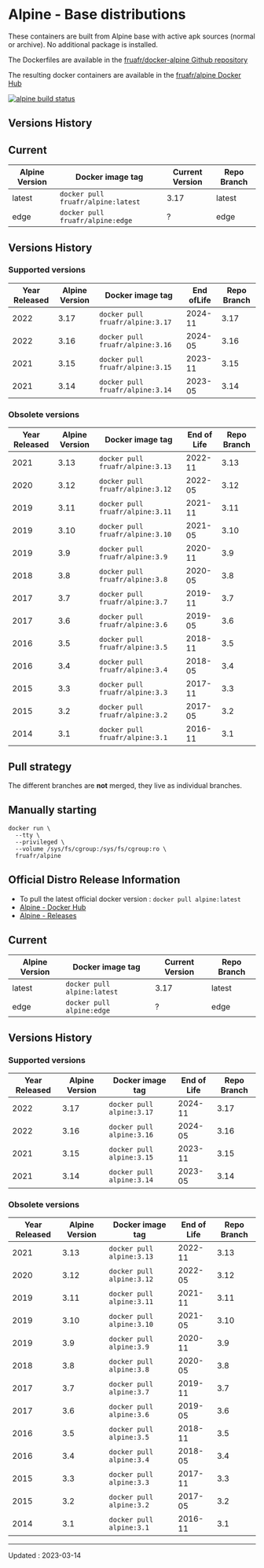 # Alpine - Base distributions

These containers are built from Alpine base with active apk sources (normal or archive). No additional package is installed.

The Dockerfiles are available in the [fruafr/docker-alpine Github repository](https://github.com/fruafr/docker-alpine)

The resulting docker containers are available in the [fruafr/alpine Docker Hub](https://hub.docker.com/repository/docker/fruafr/alpine)

[![alpine build status](https://img.shields.io/docker/cloud/build/fruafr/alpine.svg)](https://hub.docker.com/repository/docker/fruafr/alpine)

## Versions History 

## Current

|Alpine Version      |Docker image tag                         |Current Version |Repo Branch   |
|--------------------|-----------------------------------------|----------------|--------------|
|latest              |`docker pull fruafr/alpine:latest`       |3.17            |latest        |
|edge                |`docker pull fruafr/alpine:edge`         |?               |edge          |

## Versions History

### Supported versions

|Year Released |Alpine Version | Docker image tag                    |End ofLife    |Repo Branch    |
|--------------|---------------|-------------------------------------|----------|---------------|
|2022          |3.17           |`docker pull fruafr/alpine:3.17`     |2024-11   |3.17           |
|2022          |3.16           |`docker pull fruafr/alpine:3.16`     |2024-05   |3.16           |
|2021          |3.15           |`docker pull fruafr/alpine:3.15`     |2023-11   |3.15           |
|2021          |3.14           |`docker pull fruafr/alpine:3.14`     |2023-05   |3.14           |

### Obsolete versions 

|Year Released |Alpine Version | Docker image tag                    |End of Life |Repo Branch    |
|--------------|---------------|-------------------------------------|------------|---------------|
|2021          |3.13           |`docker pull fruafr/alpine:3.13`     |2022-11     |3.13           |
|2020          |3.12           |`docker pull fruafr/alpine:3.12`     |2022-05     |3.12           |
|2019          |3.11           |`docker pull fruafr/alpine:3.11`     |2021-11     |3.11           |
|2019          |3.10           |`docker pull fruafr/alpine:3.10`     |2021-05     |3.10           |
|2019          |3.9            |`docker pull fruafr/alpine:3.9`      |2020-11     |3.9            |
|2018          |3.8            |`docker pull fruafr/alpine:3.8`      |2020-05     |3.8            |
|2017          |3.7            |`docker pull fruafr/alpine:3.7`      |2019-11     |3.7            |
|2017          |3.6            |`docker pull fruafr/alpine:3.6`      |2019-05     |3.6            |
|2016          |3.5            |`docker pull fruafr/alpine:3.5`      |2018-11     |3.5            |
|2016          |3.4            |`docker pull fruafr/alpine:3.4`      |2018-05     |3.4            |
|2015          |3.3            |`docker pull fruafr/alpine:3.3`      |2017-11     |3.3            |
|2015          |3.2            |`docker pull fruafr/alpine:3.2`      |2017-05     |3.2            |
|2014          |3.1            |`docker pull fruafr/alpine:3.1`      |2016-11     |3.1            |

## Pull strategy

The different branches are **not** merged, they live as individual branches.

## Manually starting

```
docker run \
  --tty \
  --privileged \
  --volume /sys/fs/cgroup:/sys/fs/cgroup:ro \
  fruafr/alpine
```

## Official Distro Release Information
- To pull the latest official docker version : `docker pull alpine:latest`
- [Alpine - Docker Hub](https://hub.docker.com/_/alpine)
- [Alpine - Releases](https://www.alpinelinux.org/releases/)

## Current

|Alpine Version      |Docker image tag                  |Current Version |Repo Branch   |
|--------------------|----------------------------------|----------------|--------------|
|latest              |`docker pull alpine:latest`       |3.17            |latest        |
|edge                |`docker pull alpine:edge`         |?               |edge          |

## Versions History

### Supported versions

|Year Released |Alpine Version | Docker image tag             |End of Life      |Repo Branch    |
|--------------|---------------|------------------------------|----------|---------------|
|2022          |3.17           |`docker pull alpine:3.17`     |2024-11   |3.17           |
|2022          |3.16           |`docker pull alpine:3.16`     |2024-05   |3.16           |
|2021          |3.15           |`docker pull alpine:3.15`     |2023-11   |3.15           |
|2021          |3.14           |`docker pull alpine:3.14`     |2023-05   |3.14           |

### Obsolete versions 

|Year Released |Alpine Version | Docker image tag             |End of Life |Repo Branch    |
|--------------|---------------|------------------------------|------------|---------------|
|2021          |3.13           |`docker pull alpine:3.13`     |2022-11     |3.13           |
|2020          |3.12           |`docker pull alpine:3.12`     |2022-05     |3.12           |
|2019          |3.11           |`docker pull alpine:3.11`     |2021-11     |3.11           |
|2019          |3.10           |`docker pull alpine:3.10`     |2021-05     |3.10           |
|2019          |3.9            |`docker pull alpine:3.9`      |2020-11     |3.9            |
|2018          |3.8            |`docker pull alpine:3.8`      |2020-05     |3.8            |
|2017          |3.7            |`docker pull alpine:3.7`      |2019-11     |3.7            |
|2017          |3.6            |`docker pull alpine:3.6`      |2019-05     |3.6            |
|2016          |3.5            |`docker pull alpine:3.5`      |2018-11     |3.5            |
|2016          |3.4            |`docker pull alpine:3.4`      |2018-05     |3.4            |
|2015          |3.3            |`docker pull alpine:3.3`      |2017-11     |3.3            |
|2015          |3.2            |`docker pull alpine:3.2`      |2017-05     |3.2            |
|2014          |3.1            |`docker pull alpine:3.1`      |2016-11     |3.1            |

----
Updated : 2023-03-14

